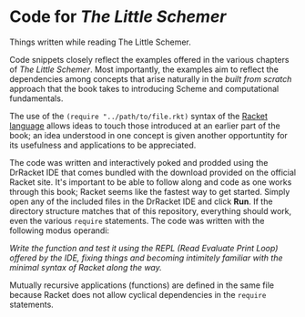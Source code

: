 # Code for *The Little Schemer*
Things written while reading The Little Schemer.

Code snippets closely reflect the examples offered in the various chapters of *The Little Schemer*. Most importantly, the examples
aim to reflect the dependencies among concepts that arise naturally in the *built from scratch* approach that the book takes to introducing Scheme and computational fundamentals.

The use of the `(require "../path/to/file.rkt)` syntax of the [Racket language](https://racket-lang.org/) allows ideas to touch those introduced at an earlier part of the book; an idea understood in one concept is given another opportuntity for its usefulness and applications to be appreciated.

The code was written and interactively poked and prodded using the DrRacket IDE that comes bundled with the download provided on the official Racket site. It's important to be able to follow along and code as one works through this book; Racket seems like the fastest way to get started. Simply open any of the included files in the DrRacket IDE and click **Run**. If the directory structure matches that of this repository, everything should work, even the various `require` statements. The code was written with the following modus operandi:

*Write the function and test it using the REPL (Read Evaluate Print Loop) offered by the IDE, fixing things and becoming intimitely familiar with the minimal syntax of Racket along the way.*

Mutually recursive applications (functions) are defined in the same file because Racket does not allow cyclical dependencies in the `require` statements.
